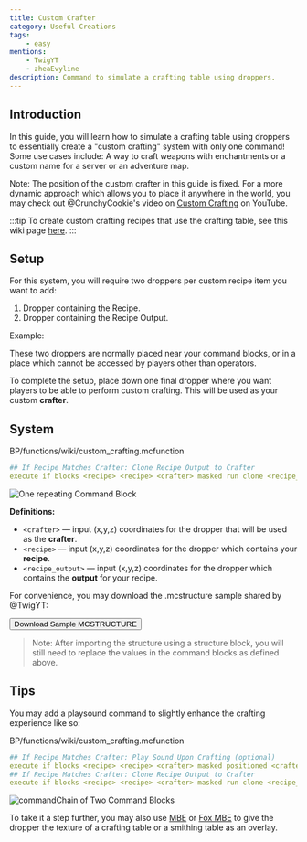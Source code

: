 ```yaml
---
title: Custom Crafter
category: Useful Creations
tags:
    - easy
mentions:
    - TwigYT
    - zheaEvyline
description: Command to simulate a crafting table using droppers.
---
```


## Introduction

In this guide, you will learn how to simulate a crafting table using droppers to essentially create a "custom crafting" system with only one command! Some use cases include: A way to craft weapons with enchantments or a custom name for a server or an adventure map.

Note: The position of the custom crafter in this guide is fixed. For a more dynamic approach which allows you to place it anywhere in the world, you may check out @CrunchyCookie's video on [Custom Crafting](https://www.youtube.com/watch?v=pzQzldaSORs) on YouTube.

:::tip
To create custom crafting recipes that use the crafting table, see this wiki page [here](../loot/recipes).
:::

## Setup

For this system, you will require two droppers per custom recipe item you want to add:

1. Dropper containing the Recipe.
2. Dropper containing the Recipe Output.

Example:
<WikiImage
    src="/assets/images/commands/custom-crafter/recipe.png"
    alt="Custom Recipe"
    width="200"
    pixelated
/> <WikiImage
    src="/assets/images/commands/custom-crafter/recipe-output.png"
    alt="Custom Recipe Output"
    width="200"
    pixelated
/>

These two droppers are normally placed near your command blocks, or in a place which cannot be accessed by players other than operators.

To complete the setup, place down one final dropper where you want players to be able to perform custom crafting. This will be used as your custom **crafter**.

## System

<CodeHeader>BP/functions/wiki/custom_crafting.mcfunction</CodeHeader>

```yaml
## If Recipe Matches Crafter: Clone Recipe Output to Crafter
execute if blocks <recipe> <recipe> <crafter> masked run clone <recipe_output> <recipe_output> <crafter>
```
![One repeating Command Block](/assets/images/commands/command-block-chain/1.png)

**Definitions:**
- `<crafter>` — input (x,y,z) coordinates for the dropper that will be used as the **crafter**.
- `<recipe>` — input (x,y,z) coordinates for the dropper which contains your **recipe**.
- `<recipe_output>` — input (x,y,z) coordinates for the dropper which contains the **output** for your recipe.

For convenience, you may download the .mcstructure sample shared by @TwigYT:

<Button link="/assets/packs/structures/customCrafter/customCrafterExample.mcstructure" download>
    Download Sample MCSTRUCTURE
</Button>

<WikiImage
    src="/assets/images/commands/custom-crafter/completed-setup.png"
    alt="Completed Setup"
    width=800
/>

> Note: After importing the structure using a structure block, you will still need to replace the values in the command blocks as defined above.

## Tips

You may add a playsound command to slightly enhance the crafting experience like so:

<CodeHeader>BP/functions/wiki/custom_crafting.mcfunction</CodeHeader>

```yaml
## If Recipe Matches Crafter: Play Sound Upon Crafting (optional)
execute if blocks <recipe> <recipe> <crafter> masked positioned <crafter> run playsound smithing_table.use @a[r=7]
## If Recipe Matches Crafter: Clone Recipe Output to Crafter
execute if blocks <recipe> <recipe> <crafter> masked run clone <recipe_out> <recipe_output> <crafter>
```
![commandChain of Two Command Blocks](/assets/images/commands/command-block-chain/2.png)

To take it a step further, you may also use [MBE](/commands/block-entities) or [Fox MBE](/commands/display-entities) to give the dropper the texture of a crafting table or a smithing table as an overlay.
